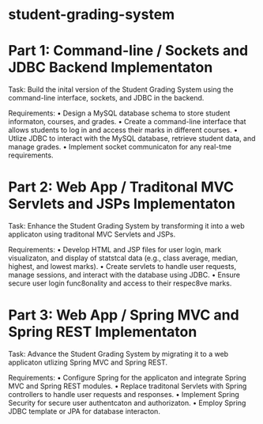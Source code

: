 # student-grading-system
# Part 1: Command-line / Sockets and JDBC Backend Implementaton

Task:
Build the inital version of the Student Grading System using the command-line interface,
sockets, and JDBC in the backend.

Requirements:
• Design a MySQL database schema to store student informaton, courses, and grades.
• Create a command-line interface that allows students to log in and access their marks in
different courses.
• Utlize JDBC to interact with the MySQL database, retrieve student data, and manage
grades.
• Implement socket communicaton for any real-tme requirements.

# Part 2: Web App / Traditonal MVC Servlets and JSPs Implementaton

Task:
Enhance the Student Grading System by transforming it into a web applicaton using traditonal
MVC Servlets and JSPs.

Requirements:
• Develop HTML and JSP files for user login, mark visualizaton, and display of statstcal data
(e.g., class average, median, highest, and lowest marks).
• Create servlets to handle user requests, manage sessions, and interact with the database
using JDBC.
• Ensure secure user login func8onality and access to their respec8ve marks.



# Part 3: Web App / Spring MVC and Spring REST Implementaton

Task:
Advance the Student Grading System by migrating it to a web applicaton utlizing Spring MVC
and Spring REST.

Requirements:
• Configure Spring for the applicaton and integrate Spring MVC and Spring REST modules.
• Replace traditonal Servlets with Spring controllers to handle user requests and responses.
• Implement Spring Security for secure user authentcaton and authorizaton.
• Employ Spring JDBC template or JPA for database interacton.
